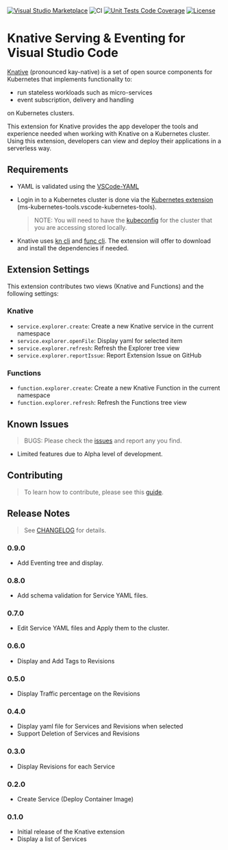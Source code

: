 [![Visual Studio Marketplace](https://vsmarketplacebadge.apphb.com/version/redhat.vscode-knative.svg)](https://marketplace.visualstudio.com/items?itemName=redhat.vscode-knative)
![CI](https://github.com/talamer/vscode-knative/workflows/CI/badge.svg)
[![Unit Tests Code Coverage](https://codecov.io/gh/redhat-developer/vscode-knative/branch/main/graph/badge.svg)](https://codecov.io/gh/redhat-developer/vscode-knative/branch/main/graph/badge.svg)
[![License](https://img.shields.io/badge/license-MIT-brightgreen.svg)](https://github.com/redhat-developer/vscode-knative/blob/master/LICENSE)

# Knative Serving & Eventing for Visual Studio Code

[Knative](https://knative.tips/intro/knative/) (pronounced kay-native) is a set of open source components for Kubernetes that implements functionality to:

  * run stateless workloads such as micro-services
  * event subscription, delivery and handling

on Kubernetes clusters.

This extension for Knative provides the app developer the tools and experience needed when working with Knative on a Kubernetes cluster. Using this extension, developers can view and deploy their applications in a serverless way.

<!-- ## Features

Describe specific features of your extension including screenshots of your extension in action. Image paths are relative to this README file.

For example if there is an image subfolder under your extension project workspace:

\!\[feature X\]\(images/feature-x.png\)

> Tip: Many popular extensions utilize animations. This is an excellent way to show off your extension! We recommend short, focused animations that are easy to follow. -->

## Requirements

* YAML is validated using the [VSCode-YAML](https://marketplace.visualstudio.com/items?itemName=redhat.vscode-yaml)
  
* Login in to a Kubernetes cluster is done via the [Kubernetes extension](https://marketplace.visualstudio.com/items?itemName=ms-kubernetes-tools.vscode-kubernetes-tools) (ms-kubernetes-tools.vscode-kubernetes-tools). 

  > NOTE: You will need to have the [kubeconfig](https://kubernetes.io/docs/concepts/configuration/organize-cluster-access-kubeconfig/#the-kubeconfig-environment-variable) for the cluster that you are accessing stored locally.

*  Knative uses [kn cli](https://github.com/knative/client) and [func cli](https://github.com/knative-sandbox/kn-plugin-func). The extension will offer to download and install the dependencies if needed.

## Extension Settings

This extension contributes two views (Knative and Functions) and the following settings:

### Knative

* `service.explorer.create`: Create a new Knative service in the current namespace
* `service.explorer.openFile`: Display yaml for selected item
* `service.explorer.refresh`: Refresh the Explorer tree view
* `service.explorer.reportIssue`: Report Extension Issue on GitHub

### Functions

* `function.explorer.create`: Create a new Knative Function in the current namespace
* `function.explorer.refresh`: Refresh the Functions tree view

## Known Issues

> BUGS: Please check the [issues](https://github.com/redhat-developer/vscode-knative/issues) and report any you find.
* Limited features due to Alpha level of development.

## Contributing

> To learn how to contribute, please see this [guide](https://github.com/redhat-developer/vscode-knative/blob/main/CONTRIBUTING.md).

## Release Notes

> See [CHANGELOG](CHANGELOG.md) for details.

### 0.9.0

-  Add Eventing tree and display.

### 0.8.0

-  Add schema validation for Service YAML files.

### 0.7.0

- Edit Service YAML files and Apply them to the cluster.

### 0.6.0

- Display and Add Tags to Revisions

### 0.5.0

- Display Traffic percentage on the Revisions

### 0.4.0

- Display yaml file for Services and Revisions when selected
- Support Deletion of Services and Revisions

### 0.3.0

- Display Revisions for each Service

### 0.2.0

- Create Service (Deploy Container Image)

### 0.1.0

- Initial release of the Knative extension
- Display a list of Services
